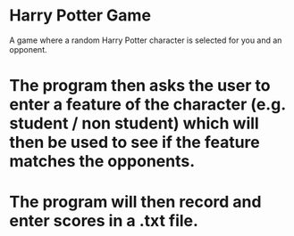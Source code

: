 # Harry Potter Game

A game where a random Harry Potter character is selected for you and an opponent.

# The program then asks the user to enter a feature of the character (e.g. student / non student) which will then be used to see if the feature matches the opponents.

# The program will then record and enter scores in a .txt file.
